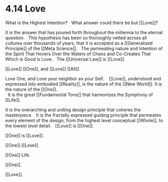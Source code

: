 # 4.14 Love
What is the Highest Intention? 
 
What answer could there be but [[Love]]? 

It is the answer that has poured forth throughout the millennia to the eternal question.
 
This hypothesis has been so thoroughly vetted across all cultures over thousands of years, that it is accepted as a [[Generalized Principle]] of the [[Meta Science]]. 
 
The permeating nature and Intention of the Spirit That Hovers Over the Waters of Chaos and Co-Creates That Which is Good is Love. 
 
The [[Universal Law]] is [[Love]].  

[[Love]] [[One]], and [[Love]] [[All]]. 

Love One, and Love your neighbor as your Self. 
  
[[Love]], understood and expressed into embodied [[Reality]], is the nature of the [[New World]]. It is the nature of the [[One]].  
 
It is the great [[Fundamental Tone]] that harmonizes the Symphony of [[Life]]. 

It is the overarching and uniting design principle that coheres the masterpiece. 
 
It is the fractally expressed guiding principle that permeates every element of the design, from the highest level conceptual [[Whole]], to the lowest level detail. 
 
[[Love]] is [[One]]. 

[[One]] is [[Love]]. 

[[One]] [[Love]]. 

[[One]] Life. 

[[One]]. 

[[Love]]. 


